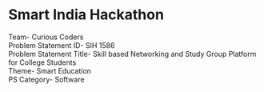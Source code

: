# Smart India Hackathon <br>
Team- Curious Coders <br>
Problem Statement ID- SIH 1586 <br>
Problem Statement Title- Skill based Networking and Study Group Platform for College Students <br>
Theme- Smart Education <br>
PS Category- Software <br>
